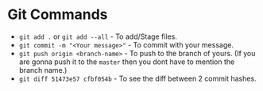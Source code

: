 # Git Commands

* `git add .` or `git add --all` - To add/Stage files.
* `git commit -m "<Your message>"` - To commit with your message.
* `git push origin <branch-name>` - To push to the branch of yours. (If you are gonna push it to the `master` then you dont have to mention the branch name.)
* `git diff 51473e57 cfbf054b` - To see the diff between 2 commit hashes.
